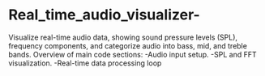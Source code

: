 # Real_time_audio_visualizer-
Visualize real-time audio data, showing sound pressure levels (SPL),
frequency components, and categorize audio into bass, mid, and treble
bands.
Overview of main code sections:
-Audio input setup.
-SPL and FFT visualization.
-Real-time data processing loop
